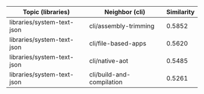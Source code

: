 | Topic (libraries) | Neighbor (cli) | Similarity |
|-------------|-------------------|------------|
| libraries/system-text-json | cli/assembly-trimming | 0.5852 |
| libraries/system-text-json | cli/file-based-apps | 0.5620 |
| libraries/system-text-json | cli/native-aot | 0.5485 |
| libraries/system-text-json | cli/build-and-compilation | 0.5261 |
